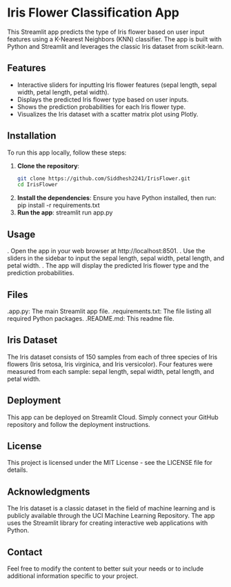 # Iris Flower Classification App

This Streamlit app predicts the type of Iris flower based on user input features using a K-Nearest Neighbors (KNN) classifier. The app is built with Python and Streamlit and leverages the classic Iris dataset from scikit-learn.

## Features

- Interactive sliders for inputting Iris flower features (sepal length, sepal width, petal length, petal width).
- Displays the predicted Iris flower type based on user inputs.
- Shows the prediction probabilities for each Iris flower type.
- Visualizes the Iris dataset with a scatter matrix plot using Plotly.

## Installation

To run this app locally, follow these steps:

1. **Clone the repository**:
   ```bash
   git clone https://github.com/Siddhesh2241/IrisFlower.git
   cd IrisFlower
2. **Install the dependencies**:
   Ensure you have Python installed, then run:
      pip install -r requirements.txt
3. **Run the app**:
      streamlit run app.py

## Usage 

. Open the app in your web browser at http://localhost:8501.
. Use the sliders in the sidebar to input the sepal length, sepal width, petal length, and petal width.
. The app will display the predicted Iris flower type and the prediction probabilities.

## Files
.app.py: The main Streamlit app file.
.requirements.txt: The file listing all required Python packages.
.README.md: This readme file.

## Iris Dataset
The Iris dataset consists of 150 samples from each of three species of Iris flowers (Iris setosa, Iris virginica, and Iris versicolor). 
Four features were measured from each sample: sepal length, sepal width, petal length, and petal width.

## Deployment
This app can be deployed on Streamlit Cloud. Simply connect your GitHub repository and follow the deployment instructions.

## License
This project is licensed under the MIT License - see the LICENSE file for details.

## Acknowledgments
The Iris dataset is a classic dataset in the field of machine learning and is publicly available through the UCI Machine Learning Repository.
The app uses the Streamlit library for creating interactive web applications with Python.

## Contact

Feel free to modify the content to better suit your needs or to include additional information specific to your project.

